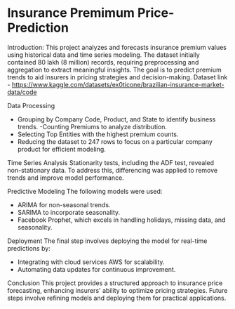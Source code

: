 # Insurance Premimum Price-Prediction
Introduction:
This project analyzes and forecasts insurance premium values using historical data and time series modeling. The dataset initially contained 80 lakh (8 million) records, requiring preprocessing and aggregation to extract meaningful insights. The goal is to predict premium trends to aid insurers in pricing strategies and decision-making.
Dataset link - https://www.kaggle.com/datasets/ex0ticone/brazilian-insurance-market-data/code

 Data Processing
- Grouping by Company Code, Product, and State to identify business trends.
-Counting Premiums to analyze distribution.
- Selecting Top Entities with the highest premium counts.
- Reducing the dataset to 247 rows to focus on a particular company product for efficient modeling.

Time Series Analysis
Stationarity tests, including the ADF test, revealed non-stationary data. To address this, differencing was applied to remove trends and improve model performance.

Predictive Modeling
The following models were used:
- ARIMA for non-seasonal trends.
- SARIMA to incorporate seasonality.
- Facebook Prophet, which excels in handling holidays, missing data, and seasonality.

 Deployment
The final step involves deploying the model for real-time predictions by:
- Integrating with cloud services AWS for scalability.
- Automating data updates for continuous improvement.

Conclusion
This project provides a structured approach to insurance price forecasting, enhancing insurers' ability to optimize pricing strategies. Future steps involve refining models and deploying them for practical applications.
